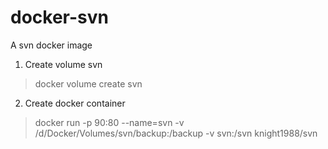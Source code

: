# docker-svn
A svn docker image

1. Create volume svn 

>   docker volume create svn

2. Create docker container

> docker run -p 90:80 --name=svn -v /d/Docker/Volumes/svn/backup:/backup -v svn:/svn knight1988/svn


